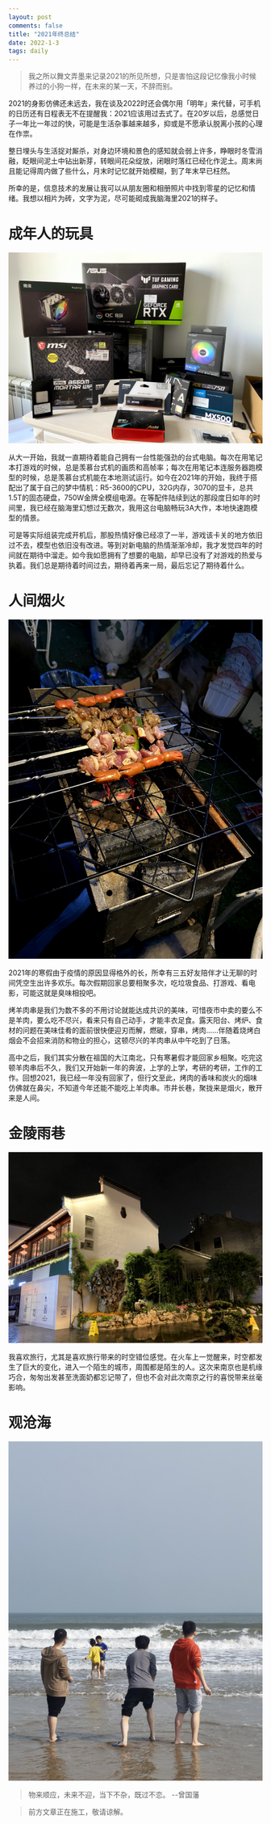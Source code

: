 ```yaml
---
layout: post
comments: false 
title: "2021年终总结" 
date: 2022-1-3
tags: daily
---
```


> 我之所以舞文弄墨来记录2021的所见所想，只是害怕这段记忆像我小时候养过的小狗一样，在未来的某一天，不辞而别。

<!--more-->

2021的身影仿佛还未远去，我在谈及2022时还会偶尔用「明年」来代替，可手机的日历还有日程表无不在提醒我：2021应该用过去式了。在20岁以后，总感觉日子一年比一年过的快，可能是生活杂事越来越多，抑或是不愿承认脱离小孩的心理在作祟。

整日埋头与生活捉对厮杀，对身边环境和景色的感知就会弱上许多，睁眼时冬雪消融，眨眼间泥土中钻出新芽，转眼间花朵绽放，闭眼时落红已经化作泥土。周末尚且能记得周内做了些什么，月末时记忆就开始模糊，到了年末早已枉然。

所幸的是，信息技术的发展让我可以从朋友圈和相册照片中找到零星的记忆和情绪。我想以相片为砖，文字为泥，尽可能砌成我脑海里2021的样子。

# 成年人的玩具

![](/assets/images/2021/1.jpg)

从大一开始，我就一直期待着能自己拥有一台性能强劲的台式电脑。每次在用笔记本打游戏的时候，总是羡慕台式机的画质和高帧率；每次在用笔记本连服务器跑模型的时候，总是羡慕台式机能在本地测试运行。如今在2021年的开始，我终于搭配出了属于自己的梦中情机：R5-3600的CPU，32G内存，3070的显卡，总共1.5T的固态硬盘，750W金牌全模组电源。在等配件陆续到达的那段度日如年的时间里，我已经在脑海里幻想过无数次，我用这台电脑畅玩3A大作，本地快速跑模型的情景。

可是等实际组装完成开机后，那股热情好像已经凉了一半，游戏该卡关的地方依旧过不去，模型也依旧没有改进。等到对新电脑的热情渐渐冷却，我才发觉四年的时间就在期待中溜走。如今我如愿拥有了想要的电脑，却早已没有了对游戏的热爱与执着。我们总是期待着时间过去，期待着再来一局，最后忘记了期待着什么。

# 人间烟火

![](/assets/images/2021/2.jpg)

2021年的寒假由于疫情的原因显得格外的长，所幸有三五好友陪伴才让无聊的时间凭空生出许多欢乐。每次假期回家总要相聚多次，吃垃圾食品、打游戏、看电影，可能这就是臭味相投吧。

烤羊肉串是我们为数不多的不用讨论就能达成共识的美味，可惜夜市中卖的要么不是羊肉，要么吃不尽兴，看来只有自己动手，才能丰衣足食。露天阳台、烤炉、食材的问题在美味佳肴的面前很快便迎刃而解，燃碳，穿串，烤肉......伴随着烧烤白烟会不会招来消防和物业的担心，这顿尽兴的羊肉串从中午吃到了日落。

高中之后，我们其实分散在祖国的大江南北，只有寒暑假才能回家乡相聚。吃完这顿羊肉串后不久，我们又开始新一年的奔波，上学的上学，考研的考研，工作的工作。回想2021，我已经一年没有回家了，但行文至此，烤肉的香味和炭火的烟味仿佛就在鼻尖，不知道今年还能不能吃上羊肉串。市井长巷，聚拢来是烟火，散开来是人间。

# 金陵雨巷

![](/assets/images/2021/3.jpg)

我喜欢旅行，尤其是喜欢旅行带来的时空错位感觉。在火车上一觉醒来，时空都发生了巨大的变化，进入一个陌生的城市，周围都是陌生的人。这次来南京也是机缘巧合，匆匆出发甚至洗面奶都忘记带了，但也不会对此次南京之行的喜悦带来丝毫影响。

# 观沧海

![](/assets/images/2021/4.jpg)



> 物来顺应，未来不迎，当下不杂，既过不恋。 --曾国藩

> 前方文章正在施工，敬请谅解。
